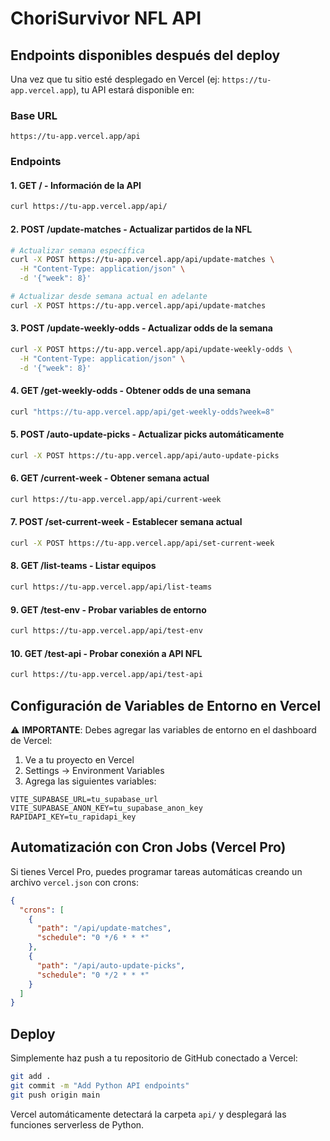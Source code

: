 # ChoriSurvivor NFL API

## Endpoints disponibles después del deploy

Una vez que tu sitio esté desplegado en Vercel (ej: `https://tu-app.vercel.app`), tu API estará disponible en:

### Base URL
```
https://tu-app.vercel.app/api
```

### Endpoints

#### 1. **GET /** - Información de la API
```bash
curl https://tu-app.vercel.app/api/
```

#### 2. **POST /update-matches** - Actualizar partidos de la NFL
```bash
# Actualizar semana específica
curl -X POST https://tu-app.vercel.app/api/update-matches \
  -H "Content-Type: application/json" \
  -d '{"week": 8}'

# Actualizar desde semana actual en adelante
curl -X POST https://tu-app.vercel.app/api/update-matches
```

#### 3. **POST /update-weekly-odds** - Actualizar odds de la semana
```bash
curl -X POST https://tu-app.vercel.app/api/update-weekly-odds \
  -H "Content-Type: application/json" \
  -d '{"week": 8}'
```

#### 4. **GET /get-weekly-odds** - Obtener odds de una semana
```bash
curl "https://tu-app.vercel.app/api/get-weekly-odds?week=8"
```

#### 5. **POST /auto-update-picks** - Actualizar picks automáticamente
```bash
curl -X POST https://tu-app.vercel.app/api/auto-update-picks
```

#### 6. **GET /current-week** - Obtener semana actual
```bash
curl https://tu-app.vercel.app/api/current-week
```

#### 7. **POST /set-current-week** - Establecer semana actual
```bash
curl -X POST https://tu-app.vercel.app/api/set-current-week
```

#### 8. **GET /list-teams** - Listar equipos
```bash
curl https://tu-app.vercel.app/api/list-teams
```

#### 9. **GET /test-env** - Probar variables de entorno
```bash
curl https://tu-app.vercel.app/api/test-env
```

#### 10. **GET /test-api** - Probar conexión a API NFL
```bash
curl https://tu-app.vercel.app/api/test-api
```

## Configuración de Variables de Entorno en Vercel

⚠️ **IMPORTANTE**: Debes agregar las variables de entorno en el dashboard de Vercel:

1. Ve a tu proyecto en Vercel
2. Settings → Environment Variables
3. Agrega las siguientes variables:

```
VITE_SUPABASE_URL=tu_supabase_url
VITE_SUPABASE_ANON_KEY=tu_supabase_anon_key
RAPIDAPI_KEY=tu_rapidapi_key
```

## Automatización con Cron Jobs (Vercel Pro)

Si tienes Vercel Pro, puedes programar tareas automáticas creando un archivo `vercel.json` con crons:

```json
{
  "crons": [
    {
      "path": "/api/update-matches",
      "schedule": "0 */6 * * *"
    },
    {
      "path": "/api/auto-update-picks",
      "schedule": "0 */2 * * *"
    }
  ]
}
```

## Deploy

Simplemente haz push a tu repositorio de GitHub conectado a Vercel:

```bash
git add .
git commit -m "Add Python API endpoints"
git push origin main
```

Vercel automáticamente detectará la carpeta `api/` y desplegará las funciones serverless de Python.
